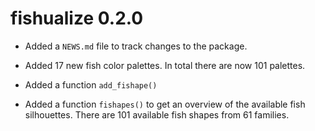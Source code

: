 # fishualize 0.2.0

* Added a `NEWS.md` file to track changes to the package.

* Added 17 new fish color palettes. In total there are now 101 palettes.

* Added a function `add_fishape()`

* Added a function `fishapes()` to get an overview of the available fish silhouettes.
There are 101 available fish shapes from 61 families. 
